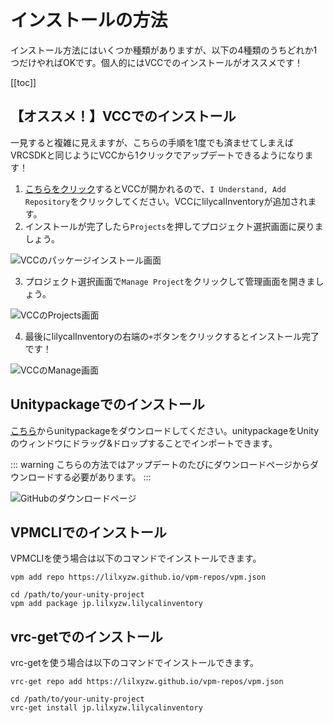 # インストールの方法

インストール方法にはいくつか種類がありますが、以下の4種類のうちどれか1つだけやればOKです。個人的にはVCCでのインストールがオススメです！

[[toc]]

## 【オススメ！】VCCでのインストール

一見すると複雑に見えますが、こちらの手順を1度でも済ませてしまえばVRCSDKと同じようにVCCから1クリックでアップデートできるようになります！

1. [こちらをクリック](vcc://vpm/addRepo?url=https://lilxyzw.github.io/vpm-repos/vpm.json)するとVCCが開かれるので、`I Understand, Add Repository`をクリックしてください。VCCにlilycalInventoryが追加されます。
2. インストールが完了したら`Projects`を押してプロジェクト選択画面に戻りましょう。

![VCCのパッケージインストール画面](/images/ja/tutorial/vcc_packages.png "VCCのパッケージインストール画面")

3. プロジェクト選択画面で`Manage Project`をクリックして管理画面を開きましょう。

![VCCのProjects画面](/images/ja/tutorial/vcc_projects.png "VCCのProjects画面")

4. 最後にlilycalInventoryの右端の`+`ボタンをクリックするとインストール完了です！

![VCCのManage画面](/images/ja/tutorial/vcc_manage.png "VCCのManage画面")

## Unitypackageでのインストール

[こちら](https://github.com/lilxyzw/lilycalInventory/releases)からunitypackageをダウンロードしてください。unitypackageをUnityのウィンドウにドラッグ&ドロップすることでインポートできます。

::: warning
こちらの方法ではアップデートのたびにダウンロードページからダウンロードする必要があります。
:::

![GitHubのダウンロードページ](/images/ja/tutorial/github_unitypackage.png "GitHubのダウンロードページ")

## VPMCLIでのインストール

VPMCLIを使う場合は以下のコマンドでインストールできます。

```
vpm add repo https://lilxyzw.github.io/vpm-repos/vpm.json

cd /path/to/your-unity-project
vpm add package jp.lilxyzw.lilycalinventory
```

## vrc-getでのインストール

vrc-getを使う場合は以下のコマンドでインストールできます。

```
vrc-get repo add https://lilxyzw.github.io/vpm-repos/vpm.json

cd /path/to/your-unity-project
vrc-get install jp.lilxyzw.lilycalinventory
```